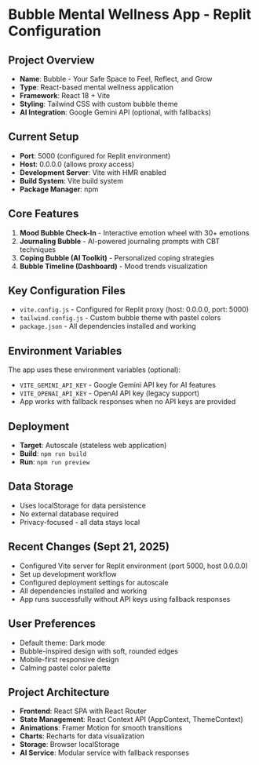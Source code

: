 # Bubble Mental Wellness App - Replit Configuration

## Project Overview
- **Name**: Bubble - Your Safe Space to Feel, Reflect, and Grow
- **Type**: React-based mental wellness application
- **Framework**: React 18 + Vite
- **Styling**: Tailwind CSS with custom bubble theme
- **AI Integration**: Google Gemini API (optional, with fallbacks)

## Current Setup
- **Port**: 5000 (configured for Replit environment)
- **Host**: 0.0.0.0 (allows proxy access)
- **Development Server**: Vite with HMR enabled
- **Build System**: Vite build system
- **Package Manager**: npm

## Core Features
1. **Mood Bubble Check-In** - Interactive emotion wheel with 30+ emotions
2. **Journaling Bubble** - AI-powered journaling prompts with CBT techniques
3. **Coping Bubble (AI Toolkit)** - Personalized coping strategies
4. **Bubble Timeline (Dashboard)** - Mood trends visualization

## Key Configuration Files
- `vite.config.js` - Configured for Replit proxy (host: 0.0.0.0, port: 5000)
- `tailwind.config.js` - Custom bubble theme with pastel colors
- `package.json` - All dependencies installed and working

## Environment Variables
The app uses these environment variables (optional):
- `VITE_GEMINI_API_KEY` - Google Gemini API key for AI features
- `VITE_OPENAI_API_KEY` - OpenAI API key (legacy support)
- App works with fallback responses when no API keys are provided

## Deployment
- **Target**: Autoscale (stateless web application)
- **Build**: `npm run build`
- **Run**: `npm run preview`

## Data Storage
- Uses localStorage for data persistence
- No external database required
- Privacy-focused - all data stays local

## Recent Changes (Sept 21, 2025)
- Configured Vite server for Replit environment (port 5000, host 0.0.0.0)
- Set up development workflow
- Configured deployment settings for autoscale
- All dependencies installed and working
- App runs successfully without API keys using fallback responses

## User Preferences
- Default theme: Dark mode
- Bubble-inspired design with soft, rounded edges
- Mobile-first responsive design
- Calming pastel color palette

## Project Architecture
- **Frontend**: React SPA with React Router
- **State Management**: React Context API (AppContext, ThemeContext)
- **Animations**: Framer Motion for smooth transitions
- **Charts**: Recharts for data visualization
- **Storage**: Browser localStorage
- **AI Service**: Modular service with fallback responses